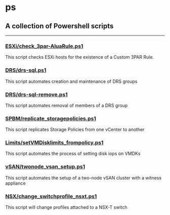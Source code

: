 # ps

## A collection of Powershell scripts

---

### [ESXi/check_3par-AluaRule.ps1](ESXi/check_3par-AluaRule.ps1)
This script checks ESXi hosts for the existence of a Custom 3PAR Rule.


### [DRS/drs-sql.ps1](DRS/drs-sql.ps1)
This script automates creation and maintenance of DRS groups


### [DRS/drs-sql-remove.ps1](DRS/drs-sql-remove.ps1)
This script automates removal of members of a DRS group


### [SPBM/replicate_storagepolicies.ps1](SPBM/replicate_storagepolicies.ps1)
This script replicates Storage Policies from one vCenter to another

### [Limits/setVMDisklimits_frompolicy.ps1](Limits/setVMDisklimits_frompolicy.ps1)
This script automates the process of setting disk iops on VMDKs

### [vSAN/twonode_vsan_setup.ps1](vSAN/twonode_vsan_setup.ps1)
This script automates the setup of a two-node vSAN cluster with a witness appliance

### [NSX/change_switchprofile_nsxt.ps1](nsx/change_switchprofile_nsxt.ps1)
This script will change profiles attached to a NSX-T switch

